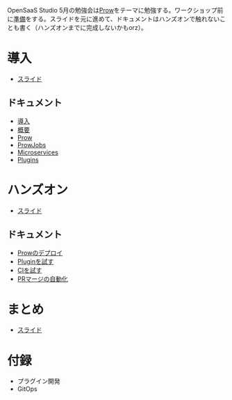 
OpenSaaS Studio 5月の勉強会は[Prow](https://github.com/kubernetes/test-infra/tree/master/prow)をテーマに勉強する。ワークショップ前に[準備](docs/prerequisites.md)をする。スライドを元に進めて、ドキュメントはハンズオンで触れないことも書く（ハンズオンまでに完成しないかもorz）。

# 導入
* [スライド](slides/intro.key)

## ドキュメント
* [導入](docs/handson.md)
* [概要](docs/prow_outline.md)
* [Prow](docs/main.md)
* [ProwJobs](docs/jobs.md)
* [Microservices](docs/microservices.md)
* [Plugins](docs/plugins.md)

# ハンズオン
* [スライド](slides/handson.key)

## ドキュメント
* [Prowのデプロイ](docs/getting_started_deploy.md)
* [Pluginを試す](docs/try_plugins.md)
* [CIを試す](docs/try_ci.md)
* [PRマージの自動化](docs/merge_automation.md)

# まとめ
* [スライド](slides/conclusion.key)

# 付録
* プラグイン開発
* GitOps
